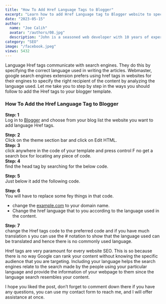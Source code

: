 ```yaml
---
title: "How To Add Href Language Tags to Blogger"
excerpt: "Learn how to add Href Language tag to Blogger website to specify on languages used in blogger posts. Language Href tags increase on-page SEO."
date: "2023-05-15"
author:
  name: "Joe Calih"
  avatar: "/authors/08.jpg"
  description: "John is a seasoned web developer with 10 years of experience in React and Next.js."
category: "SEO"
image: "/facebook.jpeg"
views: 5432
---
```



Language Href tags communicate with search engines. They do this by specifying the correct language used in writing the articles. Webmaster, google search engines extension prefers using href tags in websites for their engines to specify the right recipient of the content by analyzing the language used. Let me take you to step by step in the ways you should follow to add the Href tags to your blogger template.

### How To Add the Href Language Tag to Blogger

**Step: 1**  
Log in to [Blogger](http://blogger.com/) and choose from your blog list the website you want to add language Href tags.

**Step: 2**  
Click on the theme section bar and click on Edit HTML.  
**Step: 3**  
click anywhere in the code of your template and press control F no get a search box for locating any piece of code.  
**Step: 4**  
find the head tag by searching for the below code.

> <head>

**Step: 5**  
Just below it add the following code.

> <link rel=”alternate” href=”http://example.com” hreflang=”en” />

**Step: 6**  
You will have to replace some fey things in that code.

-   change the [example.com](https://joecalih.co.ke/) to your domain name.
-   Change the href language that to you according to the language used in the content.

**Step: 7**  
change the Href tags code to the preferred code and if you have much translation s you can use the # notation to show that the language used can be translated and hence there is no commonly used language.

Href tags are very paramount for every website SEO. This is so because there is no way Google can rank your content without knowing the specific audience that you are targeting. Including your language helps the search engines relate to the search made by the people using your particular language and provide the information of your webpage to them since the language search resembles your content.

I hope you liked the post, don’t forget to comment down there if you have any questions, you can use my contact form to reach me, and I will offer assistance at once.
